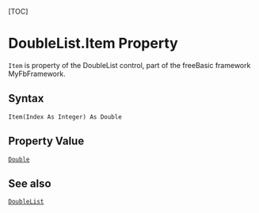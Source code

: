 [TOC]
# DoubleList.Item Property

`Item` is property of the DoubleList control, part of the freeBasic framework MyFbFramework.
## Syntax
```freeBasic
Item(Index As Integer) As Double
```
## Property Value
[`Double`]("https://www.freebasic.net/wiki/KeyPgDouble")
## See also
[`DoubleList`](DoubleList.md)
